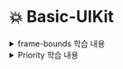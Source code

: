 # 💥 Basic-UIKit
<details>
<summary>frame-bounds 학습 내용</summary>

<!-- summary 아래 한칸 공백 두어야함 -->
    ![not image](img/frame-bounds-1.png)
		![not image](img/frame-bounds-2.png)
		![not image](img/frame-bounds-3.png)
</details>

<details>
<summary>Priority 학습 내용</summary>

<!-- summary 아래 한칸 공백 두어야함 -->
  ![not image](img/priority.png)
</details>
